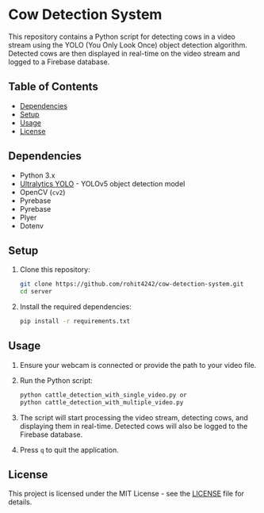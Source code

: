 # Cow Detection System

This repository contains a Python script for detecting cows in a video stream using the YOLO (You Only Look Once) object detection algorithm. Detected cows are then displayed in real-time on the video stream and logged to a Firebase database.

## Table of Contents

- [Dependencies](#dependencies)
- [Setup](#setup)
- [Usage](#usage)
- [License](#license)

## Dependencies

- Python 3.x
- [Ultralytics YOLO](https://github.com/ultralytics/yolov5) - YOLOv5 object detection model
- OpenCV (`cv2`)
- Pyrebase
- Pyrebase
- Plyer
- Dotenv

## Setup

1. Clone this repository:

    ```bash
    git clone https://github.com/rohit4242/cow-detection-system.git
    cd server
    ```

2. Install the required dependencies:

    ```bash
    pip install -r requirements.txt
    ```


## Usage

1. Ensure your webcam is connected or provide the path to your video file.
2. Run the Python script:

    ```bash
    python cattle_detection_with_single_video.py or
    python cattle_detection_with_multiple_video.py

    ```

3. The script will start processing the video stream, detecting cows, and displaying them in real-time. Detected cows will also be logged to the Firebase database.

4. Press `q` to quit the application.

## License

This project is licensed under the MIT License - see the [LICENSE](LICENSE) file for details.
